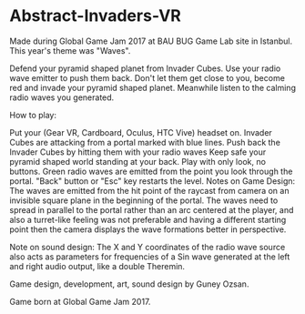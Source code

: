 # Abstract-Invaders-VR

Made during Global Game Jam 2017 at BAU BUG Game Lab site in Istanbul. This year's theme was "Waves".

Defend your pyramid shaped planet from Invader Cubes. Use your radio wave emitter to push them back. Don't let them get close to you, become red and invade your pyramid shaped planet. Meanwhile listen to the calming radio waves you generated.

How to play:

Put your (Gear VR, Cardboard, Oculus, HTC Vive) headset on.
Invader Cubes are attacking from a portal marked with blue lines. Push back the Invader Cubes by hitting them with your radio waves
Keep safe your pyramid shaped world standing at your back.
Play with only look, no buttons. Green radio waves are emitted from the point you look through the portal.
"Back" button or "Esc" key restarts the level.
Notes on Game Design: The waves are emitted from the hit point of the raycast from camera on an invisible square plane in the beginning of the portal. The waves need to spread in parallel to the portal rather than an arc centered at the player, and also a turret-like feeling was not preferable and having a different starting point then the camera displays the wave formations better in perspective.

Note on sound design: The X and Y coordinates of the radio wave source also acts as parameters for frequencies of a Sin wave generated at the left and right audio output, like a double Theremin.

Game design, development, art, sound design by Guney Ozsan.

Game born at Global Game Jam 2017.
